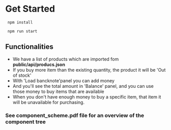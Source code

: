 # Get Started

``` 
 npm install

 npm run start
```
## Functionalities
* We have a list of products which are imported fom **public/api/producs.json**
* If you buy more item than the existing quantity, the product it will be 'Out of stock'
* With 'Load bancknote'panel you can add money 
* And you'll see the total amount in 'Balance' panel, and you can use those money to buy items that are available
* When you don't have enough money to buy a specific item, that item it will be unavailable for purchasing.

### See component_scheme.pdf file for an overview of the component tree